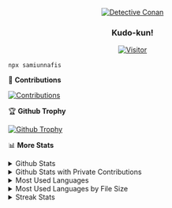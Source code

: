 <p align="center">
<a href="https://samiunnafis.github.io">
  <img alt="Detective Conan" src="https://tenor.com/view/comics-thinking-contemplate-hmm-gif-7761687.gif" /> 
  </a> 
  <h3 align="center">Kudo-kun!</h3>
</p>

<p align="center">
<a href="https://SamiunNafis.github.io">
    <img alt="Visitor" src="https://visitor-badge.glitch.me/badge?page_id=SamiunNafis"/> 
  </a>  
</p>


~~~
npx samiunnafis
~~~


<p>


  <p>

📜 **Contributions**
  
<a href="https://samiunnafis.github.io">
<img alt="Contributions" src="https://awesome-github-stats.azurewebsites.net/user-stats/SamiunNafis?theme=dracula&cardType=level-alternate">
</a>
</p>
  
🏆 **Github Trophy**
  
<a href="https://SamiunNafis.github.io">
<img alt="Github Trophy" src="https://github-profile-trophy.vercel.app/?username=SamiunNafis">
</a>
</p>


<p>

📊 **More Stats**
  
  
<details>
  <summary>Github Stats</summary>
  <br>
  <a href="https://samiunnafis.github.io">
  <img alt="Github Stats" src="https://github-readme-stats.vercel.app/api?username=samiunnafis&show_icons=true&count_private=true">
</a>  
  
</details> 
  
  <details>
  <summary>Github Stats with Private Contributions</summary>
  <br>
 <a href="https://samiunnafis.github.io">
<img alt="Github Stats with Private Contributions" src="https://github.com/SamiunNafis/github-stats/blob/master/generated/overview.svg">
</a>
</details>
  
<details>
  <summary>Most Used Languages</summary>
  <br>
 <a href="https://samiunnafis.github.io">
<img alt="Most Used Languages" src="https://github-readme-stats.vercel.app/api/top-langs/?username=samiunnafis&layout=compact&include_all_commits=true&&count_private=true&langs_count=20">
</a>
</details>

 <details>
  <summary>Most Used Languages by File Size</summary>
  <br>
 <a href="https://samiunnafis.github.io">
<img alt="Most Used Languages by File Size" src="https://github.com/SamiunNafis/github-stats/blob/master/generated/languages.svg">
</a>
</details>
  
<details>
  <summary>Streak Stats</summary>
  <br>
  <a href="https://samiunnafis.github.io">
  <img alt="Streak Stats" src="https://github-readme-streak-stats.herokuapp.com/?user=SamiunNafis">
</a>
</details> 
  </p>
  
